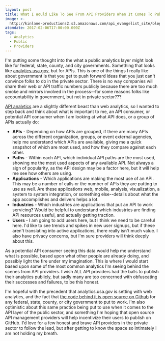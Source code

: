 ```yaml
---
layout: post
title: What I Would Like To See From API Providers When It Comes To Public Analytics
image: >-
  http://kinlane-productions2.s3.amazonaws.com/api_evangelist_site/blog/screen_shot_2017_02_05_at_1.14.24_pm.png
atomdate: 2017-02-06T17:00:00.000Z
tags:
  - Analytics
  - Public
  - Providers
---
```

I'm putting some thought into the what a public analytics layer might look like for federal, state, county, and city governments. Something that looks like [analytics.usa.gov](https://analytics.usa.gov/), but for APIs. This is one of the things I really like about government is that you get to push forward ideas that you just can't convince folks to do in the private sector. There is no way companies will share their web or API traffic numbers publicly because there are too much smoke and mirrors involved in the process--for some reasons folks like accountability in government, but not in private sector???

[API analytics](http://analysis.apievangelist.com/) are a slightly different beast than web analytics, so I wanted to step back and think about what is important to me, an API consumer, or potential API consumer when I am looking at what API does, or a group of APIs actually do:

*   **APIs** - Depending on how APIs are grouped, if there are many APIs across the different organization, groups, or event external agencies, help me understand which APIs are available, giving me a quick snapshot of which are most used, and how they compare against each other.
*   **Paths** - Within each API, which individual API paths are the most used, showing me the most used aspects of any available API. Not always a sign of popularity, as the API design may be a factor here, but it will help me see how others are using.
*   **Applications** - Which applications are making the most use of an API. This may be a number of calls or the number of APIs they are putting to use as well. Are these applications web, mobile, analysis, visualization, a system to system integration, or something else--details about what the app accomplishes and delivers helps a lot.
*   **Industries** - Which industries are applications that put an API to work servicing? Would be helpful to understand which industries are finding API resources useful, and actually getting traction.
*   **Users** - I am going to add users here, but I think we need to be careful here. I'd like to see trends and spikes in new user signups, but if these aren't translating into active applications, there really isn't much value. I also have privacy concerns, but I'm sure providers will think deeply about this.

As a potential API consumer seeing this data would help me understand what is possible, based upon what other people are already doing, and possibly light the fire under my imagination. This is where I would start based upon some of the most common analytics I'm seeing behind the scenes from API providers. I wish ALL API providers had the balls to publish their analytics publicly, but sadly many are too concerned with obfuscating their successes and failures, to be this honest.

I'm hopeful with the precedent that analytics.usa.gov is setting with web analytics, and the fact that [the code behind it is open source on Github](https://github.com/GSA/analytics.usa.gov) for any federal, state, county, or city government to put to work. I'm also optimistic about this same practice being put to use when it comes to the API layer of the public sector, and something I'm hoping that open source API management providers will help incentivize their users to publish on GitHub. I'd love for a few honest and brave API providers in the private sector to follow the lead, but after getting to know the space so intimately I am not holding my breath.